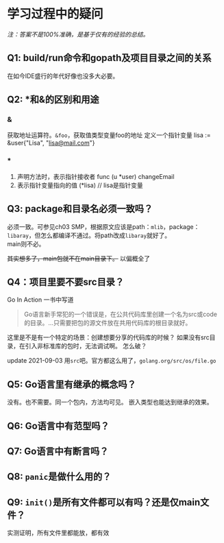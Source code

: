 # 学习过程中的疑问

_注：答案不是100%准确，是基于仅有的经验的总结。_

## Q1: build/run命令和gopath及项目目录之间的关系
在如今IDE盛行的年代好像也没多大必要。

## Q2: *和&的区别和用途
### &
获取地址运算符。`&foo`，获取值类型变量foo的地址
定义一个指针变量
    lisa := &user{"Lisa", "lisa@mail.com"}
### *
1. 声明方法时，表示指针接收者
    func (u *user) changeEmail
2. 表示指针变量指向的值
    (*lisa) // lisa是指针变量

## Q3: package和目录名必须一致吗？
必须一致。可参见ch03 SMP，根据原文应该是path：`mlib`，package：`libaray`，但怎么都编译不通过。将path改成`libaray`就好了。  
main则不必。

~~其实想多了，main包就不在main目录下。~~  以偏概全了

## Q4：项目里要不要src目录？
Go In Action 一书中写道
> Go语言新手常犯的一个错误是，在公共代码库里创建一个名为src或code的目录。...只需要把包的源文件放在共用代码库的根目录就好。

这里是不是有一个特定的场景：创建想要分享的代码库的时候？
如果没有src目录，在引入非标准库的包时，无法调试啊。
怎么破？

update 2021-09-03
用`src`吧。官方都这么用了，`golang.org/src/os/file.go`

## Q5: Go语言里有继承的概念吗？
没有。也不需要。同一个包内，方法均可见。
嵌入类型也能达到继承的效果。

## Q6: Go语言中有范型吗？

## Q7: Go语言中有断言吗？

## Q8: `panic`是做什么用的？

## Q9: `init()`是所有文件都可以有吗？还是仅main文件？
实测证明，所有文件里都能放，都有效